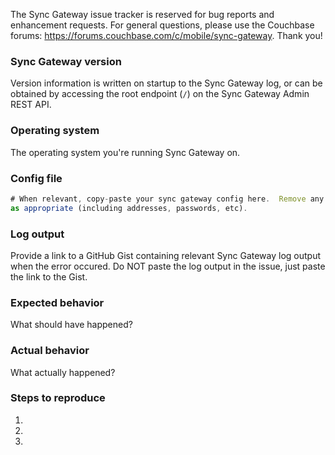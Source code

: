 The Sync Gateway issue tracker is reserved for bug reports and enhancement
requests. For general questions, please use the Couchbase forums:
https://forums.couchbase.com/c/mobile/sync-gateway. Thank you!

### Sync Gateway version
Version information is written on startup to the Sync Gateway log, or can
be obtained by accessing the root endpoint (`/`) on the Sync Gateway Admin REST API.

### Operating system
The operating system you're running Sync Gateway on.

### Config file
```javascript
# When relevant, copy-paste your sync gateway config here.  Remove any sensitive information
as appropriate (including addresses, passwords, etc).
```

### Log output
Provide a link to a GitHub Gist containing relevant Sync Gateway log output when
the error occured. Do NOT paste the log output in the issue, just paste the
link to the Gist.

### Expected behavior
What should have happened?

### Actual behavior
What actually happened?

### Steps to reproduce
1.
2.
3.
